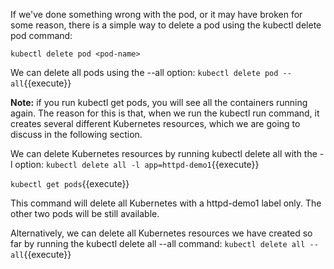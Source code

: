 
If we've done something wrong with the pod, or it may have broken for some reason, there is a simple way to delete a pod using the kubectl delete pod command:
```
kubectl delete pod <pod-name>
```

We can delete all pods using the --all option:
`kubectl delete pod --all`{{execute}}



**Note:** if you run kubectl get pods, you will see all the containers running again. The reason for this is that, when we run the kubectl run command, it creates several different Kubernetes resources, which we are going to discuss in the following section.

We can delete Kubernetes resources by running kubectl delete all with the -l option:
`kubectl delete all -l app=httpd-demo1`{{execute}}



`kubectl get pods`{{execute}} 


This command will delete all Kubernetes with a httpd-demo1 label only. The other two pods will be still available.

Alternatively, we can delete all Kubernetes resources we have created so far by running the kubectl delete all --all command:
`kubectl delete all --all`{{execute}}